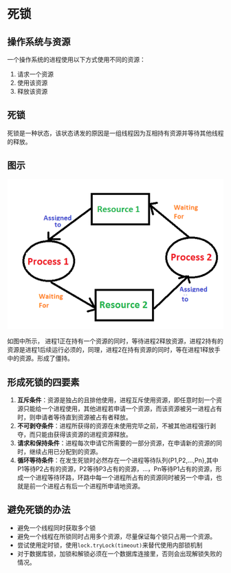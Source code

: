 # 死锁

## 操作系统与资源
一个操作系统的进程使用以下方式使用不同的资源：
1. 请求一个资源
1. 使用该资源
1. 释放该资源

## 死锁
死锁是一种状态，该状态诱发的原因是一组线程因为互相持有资源并等待其他线程的释放。

## 图示

![](assets/b39f2d639ffd2c85b1f183020db10d75.jpg)

如图中所示， 进程1正在持有一个资源的同时，等待进程2释放资源，进程2持有的资源是进程1后续运行必须的，同理，进程2在持有资源的同时，等在进程1释放手中的资源。形成了僵持。

## 形成死锁的四要素
1. **互斥条件**：资源是独占的且排他使用，进程互斥使用资源，即任意时刻一个资源只能给一个进程使用，其他进程若申请一个资源，而该资源被另一进程占有时，则申请者等待直到资源被占有者释放。
1. **不可剥夺条件**：进程所获得的资源在未使用完毕之前，不被其他进程强行剥夺，而只能由获得该资源的进程资源释放。
1. **请求和保持条件**：进程每次申请它所需要的一部分资源，在申请新的资源的同时，继续占用已分配到的资源。
1. **循环等待条件**：在发生死锁时必然存在一个进程等待队列{P1,P2,…,Pn},其中P1等待P2占有的资源，P2等待P3占有的资源，…，Pn等待P1占有的资源，形成一个进程等待环路，环路中每一个进程所占有的资源同时被另一个申请，也就是前一个进程占有后一个进程所申请地资源。 

## 避免死锁的办法
- 避免一个线程同时获取多个锁
- 避免一个线程在所锁同时占用多个资源，尽量保证每个锁只占用一个资源。
- 尝试使用定时锁，使用`lock.tryLock(timeout)`来替代使用内部锁机制
- 对于数据库锁，加锁和解锁必须在一个数据库连接里，否则会出现解锁失败的情况。